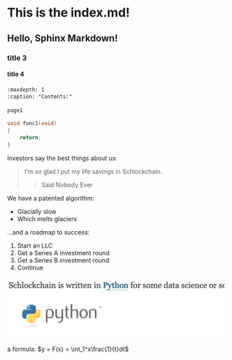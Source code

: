 # This is the index.md!
## Hello, Sphinx Markdown!
### title 3
#### title 4

```{toctree}
:maxdepth: 1
:caption: "Contents:"

page1
```

```c
void func1(void)
{
    return;
}
```

Investors say the best things about us:

> I'm so glad I put my life savings in Schlockchain.
>
> > Said Nobody Ever


We have a patented algorithm:

- Glacially slow
- Which melts glaciers

...and a roadmap to success:

1. Start an LLC
2. Get a Series A investment round
3. Get a Series B investment round
4. Continue


![Python Logo](./_static/python_logo.png)

a formula:  $y = F(x) =  \int_1^x\frac{1}{t}dt$